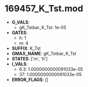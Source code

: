 # 169457_K_Tst.mod

- **G_VALS**:
  - gK_Tstbar_K_Tst: 1e-05
- **GATES**:
  - h: 1
  - m: 4
- **SUFFIX**: K_Tst
- **GMAX_NAME**: gK_Tstbar_K_Tst
- **STATES**: ['m', 'h']
- **I_VALS**:
  - 6.3: 1.0000000000091033e-05
  - 37: 1.0000000000091033e-05
- **ERROR_FLAGS**: []

